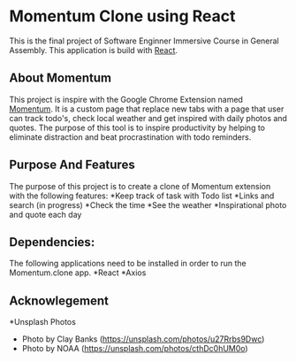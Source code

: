 # Momentum Clone using React

This is the final project of Software Enginner Immersive Course in General Assembly. This application is build with [React](https://reactjs.org/).

## About Momentum
This project is inspire with the Google Chrome Extension named [Momentum](https://momentumdash.com/). It is a custom page that replace new tabs with a page that user can track todo's, check local weather and get inspired with daily photos and quotes. The purpose of this tool is to inspire productivity by helping to eliminate distraction and beat procrastination with todo reminders.

## Purpose And Features
The purpose of this project is to create a clone of Momentum extension with the following features:
*Keep track of task with Todo list
*Links and search (in progress)
*Check the time
*See the weather
*Inspirational photo and quote each day

## Dependencies:
The following applications need to be installed in order to run the Momentum.clone app.
*React
*Axios

## Acknowlegement
*Unsplash Photos
  * Photo by Clay Banks (https://unsplash.com/photos/u27Rrbs9Dwc)
  * Photo by NOAA (https://unsplash.com/photos/cthDc0hUM0o)


